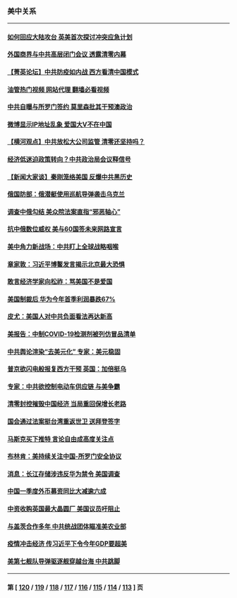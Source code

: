 ### 美中关系
---
#### [如何回应大陆攻台 英美首次探讨冲突应急计划](../../pages/nf1412576/n13724432.md?05011245) 
#### [外国商界与中共高层闭门会议 透露清零内幕](../../pages/nf1412576/n13724312.md?05011245) 
#### [【菁英论坛】中共防疫如内战 西方看清中国模式](../../pages/nf1412576/n13724211.md?05011245) 
#### [油管热门视频 网站代理 翻墙必看视频](http://209.222.30.114:81/youtube.html?05011245)
#### [中共自曝与所罗门签约 莫里森批其干预澳政治](../../pages/nf1412576/n13724202.md?05011245) 
#### [微博显示IP地址乱象 爱国大V不在中国](../../pages/nf1412576/n13724291.md?05011245) 
#### [【横河观点】中共放松大公司监管 清零还坚持吗？](../../pages/nf1412576/n13723664.md?05011245) 
#### [经济低迷迫政策转向？中共政治局会议释信号](../../pages/nf1412576/n13723610.md?05011245) 
#### [【新闻大家谈】秦刚笼络美国 反爆中共黑历史](../../pages/nf1412576/n13722995.md?05011245) 
#### [俄国防部：俄潜艇使用巡航导弹袭击乌克兰](../../pages/nf1412576/n13723318.md?05011245) 
#### [调查中俄勾结 美众院法案直指“邪恶轴心”](../../pages/nf1412576/n13723270.md?05011245) 
#### [抗中俄数位威权 美与60国签未来网路宣言](../../pages/nf1412576/n13722999.md?05011245) 
#### [美中角力新战场：中共盯上全球战略咽喉](../../pages/nf1412576/n13722771.md?05011245) 
#### [章家敦：习近平博鳌发言揭示北京最大恐惧](../../pages/nf1412576/n13722777.md?05011245) 
#### [敢言经济学家向松祚：骂美国不是爱国](../../pages/nf1412576/n13722714.md?05011245) 
#### [美国制裁后 华为今年首季利润暴跌67%](../../pages/nf1412576/n13722751.md?05011245) 
#### [皮尤：美国人对中共负面看法再达新高](../../pages/nf1412576/n13722742.md?05011245) 
#### [美报告：中制COVID-19检测剂被列仿冒品清单](../../pages/nf1412576/n13722448.md?05011245) 
#### [中共舆论渲染“去美元化” 专家：美元稳固](../../pages/nf1412576/n13722637.md?05011245) 
#### [普京欲闪电般报复西方干预 英国：加倍挺乌](../../pages/nf1412576/n13722461.md?05011245) 
#### [专家：中共欲控制电动车供应链 与美争霸](../../pages/nf1412576/n13722161.md?05011245) 
#### [清零封控摧毁中国经济 当局重回保增长老路](../../pages/nf1412576/n13721951.md?05011245) 
#### [国会通过法案挺台湾重返世卫 送拜登签字](../../pages/nf1412576/n13722043.md?05011245) 
#### [马斯克买下推特 言论自由成高度关注点](../../pages/nf1412576/n13722017.md?05011245) 
#### [布林肯：美持续关注中国-所罗门安全协议](../../pages/nf1412576/n13721939.md?05011245) 
#### [消息：长江存储涉违反华为禁令 美国调查](../../pages/nf1412576/n13721928.md?05011245) 
#### [中国一季度外币募资同比大减逾六成](../../pages/nf1412576/n13721868.md?05011245) 
#### [中资收购英国最大晶圆厂 美国议员吁阻止](../../pages/nf1412576/n13721835.md?05011245) 
#### [与盖茨合作多年 中共统战团体瞄准美农业部](../../pages/nf1412576/n13721692.md?05011245) 
#### [疫情冲击经济 传习近平下令今年GDP要超美](../../pages/nf1412576/n13721445.md?05011245) 
#### [美第七舰队导弹驱逐舰穿越台海 中共跳脚](../../pages/nf1412576/n13721396.md?05011245) 

---
#### 第 [ [120](./120.md?05011245) / [119](./119.md?05011245) / [118](./118.md?05011245) / [117](./117.md?05011245) / [116](./116.md?05011245) / [115](./115.md?05011245) / [114](./114.md?05011245) / [113](./113.md?05011245) ] 页
